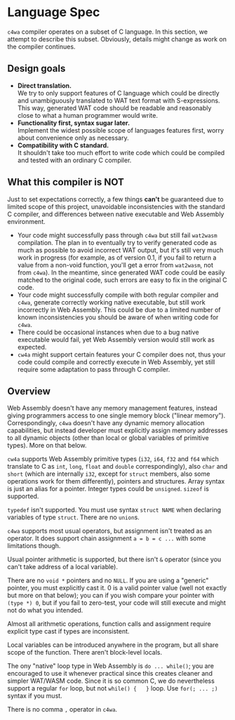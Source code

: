 # Language Spec

`c4wa` compiler operates on a subset of C language. In this section, we attempt to describe this subset.
Obviously, details might change as work on the compiler continues.

## Design goals

  * **Direct translation.**<br> We try to only support features of C language which could be directly and unambiguously
    translated to WAT text format with S-expressions. This way, generated WAT code should be readable and reasonably close to what 
    a human programmer would write.
  * **Functionality first, syntax sugar later.**<br> Implement the widest possible scope of languages features first, worry 
    about convenience only as necessary.
  * **Compatibility with C standard.**<br> It shouldn't take too much effort to write code which could be compiled 
    and tested with an ordinary C compiler.

## What this compiler is NOT

Just to set expectations correctly, a few things **can't** be guaranteed due to limited scope of this project, 
unavoidable inconsistencies with the standard C compiler, and differences between native executable and Web Assembly environment.

  * Your code might successfully pass through `c4wa` but still fail `wat2wasm` compilation. 
    The plan in to eventually try to verify generated code as much as possible to avoid incorrect WAT output, 
    but it's still very much work in progress (for example, as of version 0.1, 
    if you fail to return a value from a non-void function, you'll get a error from `wat2wasm`, not from `c4wa`). 
    In the meantime, since generated WAT code could be easily matched to the original code, 
    such errors are easy to fix in the original C code.
  * Your code might successfully compile with both regular compiler and `c4wa`, generate correctly working
    native executable, but still work incorrectly in Web Assembly. This could be due to a limited number of known
    inconsistencies you should be aware of when writing code for `c4wa`.
  * There could be occasional instances when due to a bug native executable would fail, yet Web Assembly version
    would still work as expected.
  * `cw4a` might support certain features your C compiler does not, thus your code could compile and correctly execute
    in Web Assembly, yet still require some adaptation to pass through C compiler.

## Overview

Web Assembly doesn't have any memory management features, instead giving programmers access to one single memory block ("linear memory").
Correspondingly, `c4wa` doesn't have any dynamic memory allocation capabilities, but instead developer
must explicitly assign memory addresses to all dynamic objects (other than local or global variables of primitive types).
More on that below.

`cw4a` supports Web Assembly primitive types (`i32`, `i64`, `f32` and `f64` which translate to C as `int`, `long`, `float` and `double`
correspondingly), also `char` and `short` (which are internally `i32`, except for `struct` members, 
also some operations work for them differently), 
pointers and structures. Array syntax is just an alias for a pointer. Integer types could be `unsigned`. 
`sizeof` is supported.

`typedef` isn't supported. You must use syntax `struct NAME` when declaring variables of type `struct`. 
There are no `union`s.

`c4wa` supports most usual operators, but assignment isn't treated as an operator. It does support chain assignment
`a = b = c ...` with some limitations though.

Usual pointer arithmetic is supported, but there isn't `&` operator (since you can't take address of a local variable).

There are no `void *` pointers and no `NULL`. If you are using a "generic" pointer, you must explicitly cast it.
0 is a valid pointer value (well not exactly but more on that below); 
you can if you wish compare your pointer with `(type *) 0`, but if you fail to
zero-test, your code will still execute and might not do what you intended.

Almost all arithmetic operations, function calls and assignment require explicit type cast if types are inconsistent.

Local variables can be introduced anywhere in the program, but all share scope of the function. There aren't 
block-level locals.

The ony "native" loop type in Web Assembly is `do ... while()`; you are encouraged to use it whenever practical 
since this creates cleaner and simpler WAT/WASM code. Since it is so common C, we do 
nevertheless support a regular `for` loop, but not `while() {   }` loop. Use `for(; ... ;)` syntax if you must.

There is no comma `,` operator in `c4wa`.




